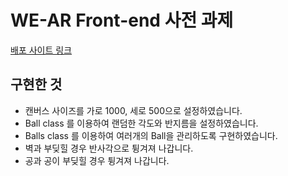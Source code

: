 # WE-AR Front-end 사전 과제

[배포 사이트 링크]()

## 구현한 것

- 캔버스 사이즈를 가로 1000, 세로 500으로 설정하였습니다.
- Ball class 를 이용하여 랜덤한 각도와 반지름을 설정하였습니다.
- Balls class 를 이용하여 여러개의 Ball을 관리하도록 구현하였습니다.
- 벽과 부딪힐 경우 반사각으로 튕겨져 나갑니다.
- 공과 공이 부딪힐 경우 튕겨져 나갑니다.
